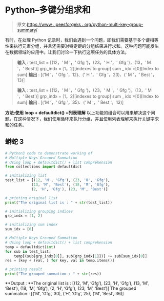 # Python–多键分组求和

> 原文:[https://www . geesforgeks . org/python-multi-key-group-summary/](https://www.geeksforgeeks.org/python-mutiple-keys-grouped-summation/)

有时，在处理 Python 记录时，我们会遇到一个问题，即我们需要基于多个键相等性来执行元素分组，并且还需要对特定键的分组结果进行求和。这种问题可能发生在数据领域的应用中。让我们讨论一下执行这项任务的具体方法。

> **输入** :
> test_list = [(12，' M '，' Gfg ')，(23，' H '，' Gfg ')，(13，' M '，' Best')]
> grp_indx = [1，2][indexes to group]
> sum _ idx =[0][Index to sum]
> **输出** : [('M '，' Gfg '，12)、(' H '，' Gfg '，23)、(' M '，' Best '，13)]
> 
> **输入** :
> test_list = [(12，' M '，' Gfg ')，(23，' M '，' Gfg ')，(13，' M '，' Best')]
> grp_indx = [1，2][indexes to group]
> sum _ idx =[0][Index to sum]
> **输出** : [('M '，' Gfg '，35)、(' M '，' Best '，13)]

**方法:使用 loop + defaultdict() +列表理解**
以上功能的组合可以用来解决这个问题。在这种情况下，我们使用循环来执行分组，并且使用列表理解来执行关键字求和的任务。

## 蟒蛇 3

```py
# Python3 code to demonstrate working of
# Multiple Keys Grouped Summation
# Using loop + defaultdict() + list comprehension
from collections import defaultdict

# initializing list
test_list = [(12, 'M', 'Gfg'), (23, 'H', 'Gfg'),
            (13, 'M', 'Best'), (18, 'M', 'Gfg'),
            (2, 'H', 'Gfg'), (23, 'M', 'Best')]

# printing original list
print("The original list is : " + str(test_list))

# initializing grouping indices
grp_indx = [1, 2]

# initializing sum index
sum_idx = [0]

# Multiple Keys Grouped Summation
# Using loop + defaultdict() + list comprehension
temp = defaultdict(int)
for sub in test_list:
    temp[(sub[grp_indx[0]], sub[grp_indx[1]])] += sub[sum_idx[0]]
res = [key + (val, ) for key, val in temp.items()]

# printing result
print("The grouped summation : " + str(res))
```

**Output : **The original list is : [(12, ‘M’, ‘Gfg’), (23, ‘H’, ‘Gfg’), (13, ‘M’, ‘Best’), (18, ‘M’, ‘Gfg’), (2, ‘H’, ‘Gfg’), (23, ‘M’, ‘Best’)] The grouped summation : [(‘M’, ‘Gfg’, 30), (‘H’, ‘Gfg’, 25), (‘M’, ‘Best’, 36)]